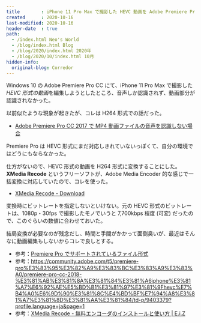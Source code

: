 ```yaml
---
title        : iPhone 11 Pro Max で撮影した HEVC 動画を Adobe Premiere Pro で編集できない
created      : 2020-10-16
last-modified: 2020-10-16
header-date  : true
path:
  - /index.html Neo's World
  - /blog/index.html Blog
  - /blog/2020/index.html 2020年
  - /blog/2020/10/index.html 10月
hidden-info:
  original-blog: Corredor
---
```


Windows 10 の Adobe Premiere Pro CC にて、iPhone 11 Pro Max で撮影した *HEVC 形式の動画*を編集しようとしたところ、音声しか認識されず、動画部分が認識されなかった。

以前似たような現象が起きたが、コレは H264 形式での話だった。

- [Adobe Premiere Pro CC 2017 で MP4 動画ファイルの音声を認識しない場合](/blog/2017/08/29-01.html)

Premiere Pro は HEVC 形式にまだ対応しきれていないっぽくて、自分の環境ではどうにもならなかった。

仕方がないので、HEVC 形式の動画を H264 形式に変換することにした。**XMedia Recode** というフリーソフトが、Adobe Media Encoder 的な感じで一括変換に対応していたので、コレを使った。

- [XMedia Recode - Download](https://www.xmedia-recode.de/en/download_64bit.php)

変換時にビットレートを指定しないといけない。元の HEVC 形式のビットレートは、1080p・30fps で撮影したモノでいうと 7,700kbps 程度 (可変) だったので、このぐらいの数値に合わせておいた。

結局変換が必要なのが残念だし、時間と手間がかかって面倒臭いが、最近はそんなに動画編集もしないからコレで良しとする。

- 参考：[Premiere Pro でサポートされているファイル形式](https://helpx.adobe.com/jp/premiere-pro/using/supported-file-formats.html)
- 参考：<https://community.adobe.com/t5/premiere-pro%E3%83%95%E3%82%A9%E3%83%BC%E3%83%A9%E3%83%A0/premiere-pro-cc-2018-%E3%81%AB%E3%81%8A%E3%81%84%E3%81%A6iphone%E3%81%A7%E6%92%AE%E5%BD%B1%E3%81%97%E3%81%9Fhevc%E7%B4%A0%E6%9D%90%E3%81%8C%E4%BD%BF%E7%94%A8%E3%81%A7%E3%81%8D%E3%81%AA%E3%81%84/td-p/9403379?profile.language=ja&page=1>
- 参考：[XMedia Recode - 無料エンコーダのインストールと使い方 | E.i.Z](http://eizone.info/xmedia-recode/)
